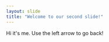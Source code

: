 ```yaml
---
layout: slide
title: "Welcome to our second slide!"
---
```

Hi it's me.
Use the left arrow to go back!
